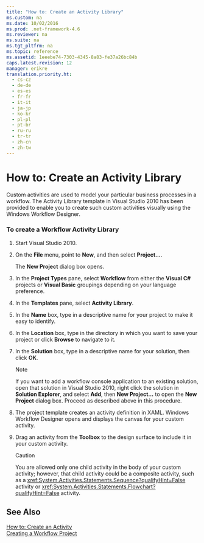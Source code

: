 ```yaml
---
title: "How to: Create an Activity Library"
ms.custom: na
ms.date: 10/02/2016
ms.prod: .net-framework-4.6
ms.reviewer: na
ms.suite: na
ms.tgt_pltfrm: na
ms.topic: reference
ms.assetid: 1eeebe74-7303-4345-8a83-fe37a26bc84b
caps.latest.revision: 12
manager: erikre
translation.priority.ht: 
  - cs-cz
  - de-de
  - es-es
  - fr-fr
  - it-it
  - ja-jp
  - ko-kr
  - pl-pl
  - pt-br
  - ru-ru
  - tr-tr
  - zh-cn
  - zh-tw
---
```

# How to: Create an Activity Library
Custom activities are used to model your particular business processes in a workflow. The Activity Library template in Visual Studio 2010 has been provided to enable you to create such custom activities visually using the Windows Workflow Designer.  
  
### To create a Workflow Activity Library  
  
1.  Start Visual Studio 2010.  
  
2.  On the **File** menu, point to **New**, and then select **Project…**.  
  
     The **New Project** dialog box opens.  
  
3.  In the **Project Types** pane, select **Workflow** from either the **Visual C#** projects or **Visual Basic** groupings depending on your language preference.  
  
4.  In the **Templates** pane, select **Activity Library**.  
  
5.  In the **Name** box, type in a descriptive name for your project to make it easy to identify.  
  
6.  In the **Location** box, type in the directory in which you want to save your project or click **Browse** to navigate to it.  
  
7.  In the **Solution** box, type in a descriptive name for your solution, then click **OK**.  
  
    > [!NOTE]
    >  If you want to add a workflow console application to an existing solution, open that solution in Visual Studio 2010, right click the solution in **Solution Explorer**, and select **Add**, then **New Project…** to open the **New Project** dialog box. Proceed as described above in this procedure.  
  
8.  The project template creates an activity definition in XAML. Windows Workflow Designer opens and displays the canvas for your custom activity.  
  
9. Drag an activity from the **Toolbox** to the design surface to include it in your custom activity.  
  
    > [!CAUTION]
    >  You are allowed only one child activity in the body of your custom activity; however, that child activity could be a composite activity, such as a <xref:System.Activities.Statements.Sequence?qualifyHint=False> activity or <xref:System.Activities.Statements.Flowchart?qualifyHint=False> activity.  
  
## See Also  
 [How to: Create an Activity](../Topic/How%20to:%20Create%20an%20Activity.md)   
 [Creating a Workflow Project](../WF_Design/Creating-a-Workflow-Project.md)